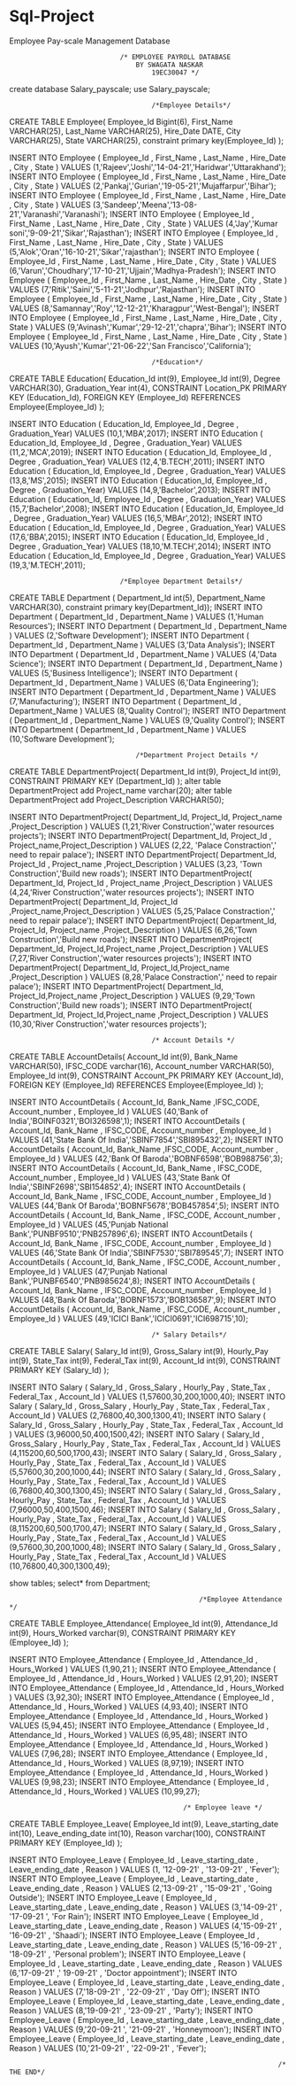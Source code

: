 # Sql-Project
Employee Pay-scale Management Database


				
								/* EMPLOYEE PAYROLL DATABASE
									BY SWAGATA NASKAR
										19EC30047 */

create database Salary_payscale;
use  Salary_payscale;

										/*Employee Details*/

CREATE TABLE Employee(
Employee_Id Bigint(6),
First_Name VARCHAR(25),
Last_Name VARCHAR(25),
Hire_Date DATE,
City VARCHAR(25),
State VARCHAR(25),
constraint primary key(Employee_Id)
);

INSERT INTO Employee ( Employee_Id , First_Name , Last_Name , Hire_Date , City , State  )
VALUES (1,'Rajeev','Joshi','14-04-21','Haridwar','Uttarakhand');
INSERT INTO Employee ( Employee_Id , First_Name , Last_Name , Hire_Date , City , State   )
VALUES (2,'Pankaj','Gurian','19-05-21','Mujaffarpur','Bihar');
INSERT INTO Employee ( Employee_Id , First_Name , Last_Name , Hire_Date , City , State   )
VALUES (3,'Sandeep','Meena','13-08-21','Varanashi','Varanashi');
INSERT INTO Employee ( Employee_Id , First_Name , Last_Name , Hire_Date , City , State )
VALUES (4,'Jay','Kumar soni','9-09-21','Sikar','Rajasthan');
INSERT INTO Employee ( Employee_Id , First_Name , Last_Name , Hire_Date , City , State  ) 
VALUES (5,'Alok','Oran','16-10-21','Sikar','rajasthan');
INSERT INTO Employee ( Employee_Id , First_Name , Last_Name , Hire_Date , City , State  )
VALUES (6,'Varun','Choudhary','17-10-21','Ujjain','Madhya-Pradesh');
INSERT INTO Employee ( Employee_Id , First_Name , Last_Name , Hire_Date , City , State )
VALUES (7,'Ritik','Saini','5-11-21','Jodhpur','Rajasthan');
INSERT INTO Employee ( Employee_Id , First_Name , Last_Name , Hire_Date , City , State ) 
VALUES (8,'Samannay','Roy','12-12-21','Kharagpur','West-Bengal');
INSERT INTO Employee ( Employee_Id , First_Name , Last_Name , Hire_Date , City , State  )
VALUES (9,'Avinash','Kumar','29-12-21','chapra','Bihar');
INSERT INTO Employee ( Employee_Id , First_Name , Last_Name , Hire_Date , City , State )
VALUES (10,'Ayush','Kumar','21-06-22','San Francisco','California');

										/*Education*/
 
  CREATE TABLE Education(
  Education_Id int(9),
  Employee_Id int(9),
  Degree VARCHAR(30),
  Graduation_Year int(4),
  CONSTRAINT Location_PK PRIMARY KEY (Education_Id),
  FOREIGN KEY (Employee_Id) REFERENCES Employee(Employee_Id)
	);
        
INSERT INTO Education ( Education_Id, Employee_Id , Degree ,  Graduation_Year)
VALUES (10,1,'MBA',2017);
INSERT INTO Education ( Education_Id, Employee_Id , Degree ,  Graduation_Year)
VALUES (11,2,'MCA',2019);
INSERT INTO Education ( Education_Id, Employee_Id , Degree ,  Graduation_Year)
VALUES (12,4,'B.TECH',2011);
INSERT INTO Education ( Education_Id, Employee_Id , Degree ,  Graduation_Year) 
VALUES (13,8,'MS',2015);
INSERT INTO Education ( Education_Id, Employee_Id , Degree ,  Graduation_Year)
VALUES (14,9,'Bachelor',2013);
INSERT INTO Education ( Education_Id, Employee_Id , Degree ,  Graduation_Year)
VALUES (15,7,'Bachelor',2008);
INSERT INTO Education ( Education_Id, Employee_Id , Degree ,  Graduation_Year)
VALUES (16,5,'MBAr',2012);
INSERT INTO Education ( Education_Id, Employee_Id , Degree ,  Graduation_Year)
VALUES (17,6,'BBA',2015);
INSERT INTO Education ( Education_Id, Employee_Id , Degree ,  Graduation_Year)
VALUES (18,10,'M.TECH',2014);
INSERT INTO Education ( Education_Id, Employee_Id , Degree ,  Graduation_Year)
VALUES (19,3,'M.TECH',2011);

								/*Employee Department Details*/

CREATE TABLE Department (
    Department_Id int(5),
    Department_Name VARCHAR(30),
    constraint primary key(Department_Id));
INSERT INTO Department ( Department_Id ,  Department_Name )
VALUES (1,'Human Resources');
INSERT INTO Department ( Department_Id ,  Department_Name )
VALUES (2,'Software Development');
INSERT INTO Department ( Department_Id ,  Department_Name )
VALUES (3,'Data Analysis');
INSERT INTO Department ( Department_Id ,  Department_Name )
VALUES (4,'Data Science');
INSERT INTO Department ( Department_Id ,  Department_Name )
VALUES (5,'Business Intelligence');
INSERT INTO Department ( Department_Id ,  Department_Name )
VALUES (6,'Data Engineering');
INSERT INTO Department ( Department_Id ,  Department_Name )
VALUES (7,'Manufacturing');
INSERT INTO Department ( Department_Id ,  Department_Name )
VALUES (8,'Quality Control');
INSERT INTO Department ( Department_Id ,  Department_Name )
VALUES (9,'Quality Control');
INSERT INTO Department ( Department_Id ,  Department_Name )
VALUES (10,'Software Development');

									/*Department Project Details */

  CREATE TABLE DepartmentProject(
  Department_Id int(9),
  Project_Id int(9),
  CONSTRAINT PRIMARY KEY (Department_Id)
  );
alter table DepartmentProject add Project_name varchar(20);
alter table DepartmentProject add  Project_Description VARCHAR(50);

INSERT INTO DepartmentProject( Department_Id, Project_Id, Project_name ,Project_Description )
VALUES (1,21,'River Construction','water resources projects');
INSERT INTO DepartmentProject( Department_Id, Project_Id , Project_name,Project_Description  )
VALUES (2,22, 'Palace Constraction',' need to repair palace');
INSERT INTO DepartmentProject( Department_Id, Project_Id , Project_name ,Project_Description )
VALUES (3,23, 'Town Construction','Build new roads');
INSERT INTO DepartmentProject( Department_Id, Project_Id , Project_name ,Project_Description )
VALUES (4,24,'River Construction','water resources projects');
INSERT INTO DepartmentProject( Department_Id, Project_Id ,Project_name,Project_Description  )
VALUES (5,25,'Palace Constraction',' need to repair palace');
INSERT INTO DepartmentProject( Department_Id, Project_Id, Project_name ,Project_Description )
VALUES (6,26,'Town Construction','Build new roads');
INSERT INTO DepartmentProject( Department_Id, Project_Id,Project_name ,Project_Description )
VALUES (7,27,'River  Construction','water resources projects');
INSERT INTO DepartmentProject( Department_Id, Project_Id,Project_name ,Project_Description )
VALUES (8,28,'Palace Constraction',' need to repair palace');
INSERT INTO DepartmentProject( Department_Id, Project_Id,Project_name ,Project_Description )
VALUES (9,29,'Town Construction','Build new roads');
INSERT INTO DepartmentProject( Department_Id, Project_Id,Project_name ,Project_Description )
VALUES (10,30,'River Construction','water resources projects');


										/* Account Details */
  
  CREATE TABLE AccountDetails(
  Account_Id int(9),
  Bank_Name VARCHAR(50),
  IFSC_CODE varchar(16),
  Account_number VARCHAR(50),
  Employee_Id int(9),
  CONSTRAINT Account_PK PRIMARY KEY (Account_Id),
  FOREIGN KEY (Employee_Id)
        REFERENCES Employee(Employee_Id)
  );

INSERT INTO AccountDetails ( Account_Id,   Bank_Name ,IFSC_CODE,  Account_number ,   Employee_Id )
VALUES (40,'Bank of India','BOINF0321','BOI326598',1);
INSERT INTO AccountDetails ( Account_Id,   Bank_Name , IFSC_CODE, Account_number ,   Employee_Id )
VALUES (41,'State Bank Of India','SBINF7854','SBI895432',2);
INSERT INTO AccountDetails ( Account_Id,   Bank_Name ,IFSC_CODE,  Account_number ,   Employee_Id )
VALUES (42,'Bank Of Baroda','BOBNF6598','BOB988756',3);
INSERT INTO AccountDetails ( Account_Id,   Bank_Name , IFSC_CODE, Account_number ,   Employee_Id )
VALUES (43,'State Bank Of India','SBINF2698','SBI154852',4);
INSERT INTO AccountDetails ( Account_Id,   Bank_Name , IFSC_CODE, Account_number ,   Employee_Id )
VALUES (44,'Bank Of Baroda','BOBNF5678','BOB457854',5);
INSERT INTO AccountDetails ( Account_Id,   Bank_Name , IFSC_CODE, Account_number ,   Employee_Id )
VALUES (45,'Punjab National Bank','PUNBF9510','PNB257896',6);
INSERT INTO AccountDetails ( Account_Id,   Bank_Name , IFSC_CODE, Account_number ,   Employee_Id ) 
VALUES (46,'State Bank Of India','SBINF7530','SBI789545',7);
INSERT INTO AccountDetails ( Account_Id,   Bank_Name , IFSC_CODE, Account_number ,   Employee_Id )
VALUES (47,'Punjab National Bank','PUNBF6540','PNB985624',8);
INSERT INTO AccountDetails ( Account_Id,   Bank_Name , IFSC_CODE, Account_number ,   Employee_Id ) 
VALUES (48,'Bank Of Baroda','BOBNF1573','BOB136587',9);
INSERT INTO AccountDetails ( Account_Id,   Bank_Name , IFSC_CODE, Account_number ,   Employee_Id )
VALUES (49,'ICICI Bank','ICICI0691','ICI698715',10);


										/* Salary Details*/

CREATE TABLE Salary(
  Salary_Id int(9),
  Gross_Salary int(9),
  Hourly_Pay int(9),
  State_Tax int(9),
  Federal_Tax int(9),
  Account_Id int(9),
  CONSTRAINT PRIMARY KEY (Salary_Id)
  );
  
INSERT INTO Salary ( Salary_Id , Gross_Salary , Hourly_Pay , State_Tax ,  Federal_Tax , Account_Id )
VALUES (1,57600,30,200,1000,40);
INSERT INTO Salary ( Salary_Id , Gross_Salary , Hourly_Pay , State_Tax ,  Federal_Tax , Account_Id )
VALUES (2,76800,40,300,1300,41);
INSERT INTO Salary ( Salary_Id , Gross_Salary , Hourly_Pay , State_Tax ,  Federal_Tax , Account_Id )
 VALUES (3,96000,50,400,1500,42);
INSERT INTO Salary ( Salary_Id , Gross_Salary , Hourly_Pay , State_Tax ,  Federal_Tax , Account_Id )
 VALUES (4,115200,60,500,1700,43);
INSERT INTO Salary ( Salary_Id , Gross_Salary , Hourly_Pay , State_Tax ,  Federal_Tax , Account_Id )
VALUES (5,57600,30,200,1000,44);
INSERT INTO Salary ( Salary_Id , Gross_Salary , Hourly_Pay , State_Tax ,  Federal_Tax , Account_Id )
VALUES (6,76800,40,300,1300,45);
INSERT INTO Salary ( Salary_Id , Gross_Salary , Hourly_Pay , State_Tax ,  Federal_Tax , Account_Id )
VALUES (7,96000,50,400,1500,46);
INSERT INTO Salary ( Salary_Id , Gross_Salary , Hourly_Pay , State_Tax ,  Federal_Tax , Account_Id )
VALUES (8,115200,60,500,1700,47);
INSERT INTO Salary ( Salary_Id , Gross_Salary , Hourly_Pay , State_Tax ,  Federal_Tax , Account_Id )
VALUES (9,57600,30,200,1000,48);
INSERT INTO Salary ( Salary_Id , Gross_Salary , Hourly_Pay , State_Tax ,  Federal_Tax , Account_Id )
VALUES (10,76800,40,300,1300,49);

show tables;
select* from Department;

													/*Employee Attendance  */
  
  CREATE TABLE Employee_Attendance(
  Employee_Id int(9),
  Attendance_Id int(9),
  Hours_Worked varchar(9),
  CONSTRAINT PRIMARY KEY (Employee_Id)
  );
  
INSERT INTO Employee_Attendance ( Employee_Id ,  Attendance_Id , Hours_Worked   )
VALUES (1,90,21 );
INSERT INTO Employee_Attendance ( Employee_Id ,  Attendance_Id , Hours_Worked  )
VALUES (2,91,20);
INSERT INTO Employee_Attendance ( Employee_Id ,  Attendance_Id , Hours_Worked   )
VALUES (3,92,30);
INSERT INTO Employee_Attendance ( Employee_Id ,  Attendance_Id , Hours_Worked   )
VALUES (4,93,40);
INSERT INTO Employee_Attendance ( Employee_Id ,  Attendance_Id , Hours_Worked   )
VALUES (5,94,45);
INSERT INTO Employee_Attendance ( Employee_Id ,  Attendance_Id , Hours_Worked  )
VALUES (6,95,48);
INSERT INTO Employee_Attendance ( Employee_Id ,  Attendance_Id , Hours_Worked  )
VALUES (7,96,28);
INSERT INTO Employee_Attendance ( Employee_Id ,  Attendance_Id , Hours_Worked  ) 
VALUES (8,97,19);
INSERT INTO Employee_Attendance ( Employee_Id ,  Attendance_Id , Hours_Worked  )
VALUES (9,98,23);
INSERT INTO Employee_Attendance ( Employee_Id ,  Attendance_Id , Hours_Worked   )
VALUES (10,99,27);


												/* Employee leave */

  CREATE TABLE Employee_Leave(
  Employee_Id int(9),
  Leave_starting_date int(10),
  Leave_ending_date int(10),
  Reason varchar(100),
  CONSTRAINT  PRIMARY KEY (Employee_Id)
  );
  
INSERT INTO Employee_Leave ( Employee_Id , Leave_starting_date , Leave_ending_date  , Reason )
VALUES (1, '12-09-21' , '13-09-21' , 'Fever');
INSERT INTO Employee_Leave ( Employee_Id , Leave_starting_date , Leave_ending_date  , Reason )
VALUES (2,'13-09-21' , '15-09-21' , 'Going Outside');
INSERT INTO Employee_Leave ( Employee_Id , Leave_starting_date , Leave_ending_date , Reason )
VALUES (3,'14-09-21' , '17-09-21 ', 'For Rain');
INSERT INTO Employee_Leave ( Employee_Id , Leave_starting_date , Leave_ending_date  , Reason )
VALUES (4,'15-09-21' , '16-09-21' , 'Shaadi');
INSERT INTO Employee_Leave ( Employee_Id , Leave_starting_date , Leave_ending_date  , Reason )
VALUES (5,'16-09-21' , '18-09-21' , 'Personal problem');
INSERT INTO Employee_Leave ( Employee_Id , Leave_starting_date , Leave_ending_date  , Reason )
VALUES (6,'17-09-21' ,' 19-09-21' , 'Doctor appointment');
INSERT INTO Employee_Leave ( Employee_Id , Leave_starting_date , Leave_ending_date  , Reason )
VALUES (7,'18-09-21' , '22-09-21' , 'Day Off');
INSERT INTO Employee_Leave ( Employee_Id , Leave_starting_date , Leave_ending_date  , Reason )
VALUES (8,'19-09-21' , '23-09-21' , 'Party');
INSERT INTO Employee_Leave ( Employee_Id , Leave_starting_date , Leave_ending_date  , Reason )
VALUES (9,'20-09-21 ', '21-09-21' , 'Honneymoon');
INSERT INTO Employee_Leave ( Employee_Id , Leave_starting_date , Leave_ending_date  , Reason )
VALUES (10,'21-09-21' , '22-09-21' , 'Fever');




																		/* THE END*/
 
